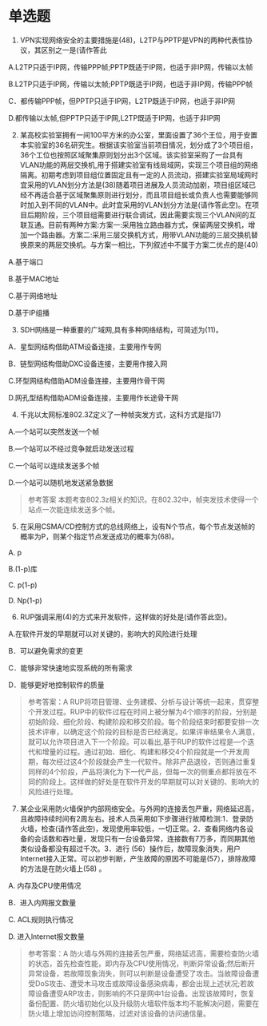 # 单选题

1. VPN实现网络安全的主要措施是(48)，L2TP与PPTP是VPN的两种代表性协议，其区别之一是(请作答此

A.L2TP只适于IP网，传输PPP帧;PPTP既适于IP网，也适于非IP网，传输以太帧

B.L2TP只适于IP网，传输以太帧;PPTP既适于IP网，也适于非IP网，传输PPP帧

C．都传输PPP帧，但PPTP只适于IP网，L2TP既适于IP网，也适于非IP网

D.都传输以太帧,但PPTP只适于IP网,L2TP既适于IP网，也适于非IP网


2. 某高校实验室拥有一间100平方米的办公室，里面设置了36个王位，用于安置本实验室的36名研究生。根据该实验室当前项目情况，划分成了3个项目组，36个工位也按照区域聚集原则划分出3个区域。该实验室采购了一台具有VLAN功能的两层交换机,用于搭建实验室有线局域网，实现三个项目组的网络隔离。初期考虑到项目组位置固定且有一定的人员流动，搭建实验室局域网时宜采用的VLAN划分方法是(38)随着项目进展及人员流动加剧，项目组区域已经不再适合基于区域聚集原则进行划分，而且项目组长或负责人也需要能够同时加入到不同的VLAN中。此时宜采用的VLAN划分方法是(请作答此空)。在项目后期阶段，三个项目组需要进行联合调试，因此需要实现三个VLAN间的互联互通。目前有两种方案:方案一:采用独立路由器方式，保留两层交换机，增加一个路由器。方案二:采用三层交换机方式，用带VLAN功能的三层交换机替换原来的两层交换机。与方案一相比，下列叙述中不属于方案二优点的是(40)

A.基于端口

B.基于MAC地址

C.基于网络地址

D.基于IP组播


3. SDH网络是一种重要的广域网,具有多种网络结构，可简述为(11)。

A．星型网结构借助ATM设备连接，主要用作专网

B．链型网结构借助DXC设备连接，主要用作接入网

C.环型网结构借助ADM设备连接，主要用作骨干网

D.网孔型结构借助ADM设备连接，主要用作长途骨干网


4. 千兆以太网标准802.3Z定义了一种帧突发方式，这科方式是指17)

A.—个站可以突然发送一个帧

B.—个站可以不经过竞争就启动发送过程

C.一个站可以连续发送多个帧

D.一个站可以随机地发送紧急数据

> 参考答案
本题考查802.3z相关的知识。在802.32中，帧突发技术使得一个站点一次能连续发送多个帧。


5. 在采用CSMA/CD控制方式的总线网络上，设有N个节点，每个节点发送帧的概率为P，则某个指定节点发送成功的概率为(68)。

A. p

B.(1-p)库

C. p(1-p)

D. Np(1-p)

6. RUP强调采用(4)的方式来开发软件，这样做的好处是(请作答此空)。

A.在软件开发的早期就可以对关键的，影响大的风险进行处理

B．可以避免需求的变更

C．能够非常快速地实现系统的所有需求

D．能够更好地控制软件的质量

> 参考答案：A
RUP将项目管理、业务建模、分析与设计等统一起来，贯穿整个开发过程。RUP中的软件过程在时间上被分解为4个顺序的阶段，分别是初始阶段、细化阶段、构建阶段和移交阶段。每个阶段结束时都要安排一次技术评审，以确定这个阶段的目标是否已经满足。如果评审结果令人满意，就可以允许项目进入下一个阶段。可以看出,基于RUP的软件过程是—个迭代和增量的过程。通过初始、细化、构建和移交4个阶段就是一个开发周期，每次经过这4个阶段就会产生一代软件。除非产品退役，否则通过重复同样的4个阶段，产品将演化为下一代产品，但每一次的侧重点都将放在不同的阶段上。这样做的好处是在软件开发的早期就可以对关键的、影响大的风险进行处理。


7. 某企业采用防火墙保护内部网络安全。与外网的连接丢包严重，网络延迟高，且故障持续时间有2周左右。技术人员采用如下步骤进行故障检测:1．登录防火墙，检查(请作答此空)，发现使用率较低，一切正常。2．查看网络内各设备的会话数和吞吐量，发现只有一台设备异常，连接数有7万多，而同期其他类似设备都没有超过千次。3．进行 (56）操作后，故障现象消失，用户Internet接入正常。可以初步判断，产生故障的原因不可能是(57），排除故障的方法是在防火墙上(58) 。

A. 内存及CPU使用情况

B．进入内网报文数量

C. ACL规则执行情况

D. 进入lnternet报文数量

> 参考答案：A
防火墙与外网的连接丢包严重，网络延迟高，需要检查防火墙的状态，首先检查性能，即内存及CPU使用情况，判断异常设备;然后断开异常设备，若故障现象消失，则可以判断是设备遭受了攻击。当故障设备遭受DoS攻击、遭受木马攻击或故障设备感染病毒，都会出现上述状况;若故障设备遭受ARP攻击，则影响的不只是网中1台设备。出现该故障时，恢复备份配置、防火墙初始化以及升级防火墙软件版本均不能解决问题，需要在防火墙上增加访问控制策略，过滤对该设备的访问通信量。
